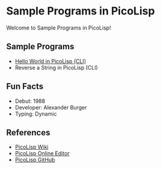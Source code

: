 # Sample Programs in PicoLisp

Welcome to Sample Programs in PicoLisp!

## Sample Programs

- [Hello World in PicoLisp (CLI)](https://therenegadecoder.com/code/hello-world-in-picolisp/)
- Reverse a String in PicoLisp (CLI)

## Fun Facts

- Debut: 1988
- Developer: Alexander Burger
- Typing: Dynamic

## References

- [PicoLisp Wiki](https://www.picolisp.com)
- [PicoLisp Online Editor](https://www.jdoodle.com/execute-picolisp-online)
- [PicoLisp GitHub](https://github.com/picolisp/picolisp)
